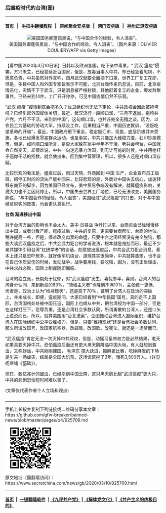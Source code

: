 ### 后瘟疫时代的台湾(图)
------------------------

#### [首页](https://github.com/gfw-breaker/banned-news/blob/master/README.md) &nbsp;&nbsp;|&nbsp;&nbsp; [手把手翻墙教程](https://github.com/gfw-breaker/guides/wiki) &nbsp;&nbsp;|&nbsp;&nbsp; [禁闻聚合安卓版](https://github.com/gfw-breaker/bn-android) &nbsp;&nbsp;|&nbsp;&nbsp; [网门安卓版](https://github.com/oGate2/oGate) &nbsp;&nbsp;|&nbsp;&nbsp; [神州正道安卓版](https://github.com/SzzdOgate/update) 



<div class="article_right" style="fone-color:#000">
 <p style="text-align:center">
  <img alt="美国国务卿蓬佩奥说，“与中国合作的经验，令人沮丧”。" src="//img3.secretchina.com/pic/2020/2-26/p2635731a109143039-ss.jpg"/>
  <br>
   美国国务卿蓬佩奥说，“与中国合作的经验，令人沮丧”。（图片来源：OLIVIER DOULIERY/AFP via Getty Images）
   <span id="hideid" name="hideid" style="color:red;display:none;">
    <span href="https://www.secretchina.com">
    </span>
   </span>
  </br>
 </p>
 <div id="txt-mid1-t21-2017">
  

---


  </div>
 </div>
 <p>
  【看中国2020年3月10日讯】日韩以及欧洲各国，吃下亲中毒果，“
  <span href="https://www.secretchina.com/news/gb/tag/武汉" target="_blank">
   武汉
  </span>
  瘟疫”侵袭，方兴未艾，已经蔓延近百国家，但是，放毒当事人中共，却已经急着甩锅，不愿意负责，中共虽然对外宣称，四月武汉就要全面摘下口罩，世界工厂复工在即，但是，多数中国人和外国专家皆表示不可能，北京台商传来讯息说，目前，北京疫情恶化，灾情不下于武汉，只是消息被严格封锁，其他赶着复工的企业，爆发群聚事件，已经来到14件，工厂开开停停，可见中国疫情仍然不乐观。
  <span id="hideid" name="hideid" style="color:red;display:none;">
   <span href="https://www.secretchina.com">
   </span>
  </span>
 </p>
 <p>
  “武汉
  <span href="https://www.secretchina.com/news/gb/tag/瘟疫" target="_blank">
   瘟疫
  </span>
  ”疫情到底会拖多久？世卫组织也无法下定论，中共政权会因此被拖垮吗？已经引起外国媒体关切，最近，武汉流行一段顺口溜，“三月不返岗，拖垮共产党，六月不干活，来到新中国”，这句顺口溜，也并非完全无稽之谈，因为，以农民工为基础的劳动大军，持续没工作，后果相当严重，中国历史教训，“没饭吃是革命的开端”，最近，中国政府砸下重金，稳定股汇市，但是，底层阶级并未受惠，各地已经爆发零星群众运动，也是事实，中共只能加大维稳力度，狂印钞票救市，但是，如同顺口溜所言，是否大家躲在家中半年不干活，老共会垮台，中国就会自然变天，却很难说，中共一向迷恋暴力治国，到无计可施的时候，中共用枪杆子逼你干活的招数，就会使出来，回到集中营管理，所以，很多人还是对顺口溜存疑。
 </p>
 <p>
  比较乐观的看法是，瘟疫过后，雨过天晴，外商回到
  <span href="https://www.secretchina.com" target="_blank">
   中国
  </span>
  生产，企业宣布员工加班，把停工时间的流失产能补回来，比较悲观的是，外商对中国失去信心，加速转移东南亚的脚步，因为美国已经宣布，美中贸易争端没有解决，就算瘟疫影响，关税大刀也不会因此停止，所以，中国失去世界工厂地位，已经无法改变，美国国务卿说，“与中国合作的经验，令人沮丧”，美国经过“武汉瘟疫”的打击，对于与中国经贸脱钩的政策，也会更认真执行。
 </p>
 <p>
  <strong>
   <span href="https://www.secretchina.com/news/gb/tag/台商" target="_blank">
    台商
   </span>
   渐进移出中国
  </strong>
 </p>
 <p>
  对于台湾方面的影响也不会太大，美中
  <span href="https://www.secretchina.com/news/gb/tag/贸易战" target="_blank">
   贸易战
  </span>
  争开打以来，台商资金已经慢慢移出中国，或者分散产能，瘟疫过后，中共的复原，更需要台商帮忙，台商的地位，稍许提高一些，但是，很难改变肉票的命运，只要中台之间经贸没有完全脱钩，那些大谈武汉瘟疫之后，中共会武力犯台的学者说法，根本就是鬼扯而已，最近不少亲共媒体引用台湾“红统学者”的谈话，刻意放出瘟疫后，中共会武力犯台消息，基本上还只是恐吓居多，就好像军机绕台，道理其实很简单，中共就算愚笨，也不会在自己体质受伤的时候，发动战争，战争要用钱，要吃粮，因为，没有正当理由，中共求战必败，国际上制裁随即面临。
 </p>
 <p>
  台湾的独立派，长期处于忧郁，对“武汉瘟疫”发生，喜忧参半，喜则，台湾人的台湾身分认同，来到新高的83%，“骑墙主义者”也降到不满10%，主张统一更低，忧者是，政治上认为“维持现状”，还是高于70%，证明了台湾人在政治的突破上，并未成长，即便，瘟疫期间，大家已经看到“中华民国”国号，真的走不上国际，台湾国格处处被中国压迫，国际上也顺从中共，把台湾视为中国一部分，但是在这样打压下，忍辱负重，还是台湾社会多数认同，所谓勇敢的台湾人，还是口头上说说而已，所以，就算美国用“台北法案”，企图推动台湾进入国际组织，维护台湾人在国际组织中公平受雇权力，但是，只要“维持现状”还是台湾社会多数认同，那么所谓改国号，改国家航空器，改邮局，改国歌，改宪法，就还是一场梦而已。
 </p>
 <p>
  “武汉瘟疫”肯定无法一次灭掉中共政权，但是，动摇习皇帝权力是必然结果，老天如果真要灭掉中共，恐怕瘟疫后面还有更大黑天鹅降临中国大地，有人就想到蝗虫，又称蚱蜢，中共刚刚建国，
  <span href="https://www.secretchina.com/news/gb/tag/毛泽东" target="_blank">
   毛泽东
  </span>
  搞大跃进，抓麻雀比赛，吃掉麻雀的下场是引来一场蝗灾，结局是全国大饥荒，这场饥荒拖了3年，饿死3,500万人。（详见杨继绳《墓碑》）。
 </p>
 <p>
  现在，数亿兆计的蝗虫，已经杀到中国云南，这只黑天鹅比起“武汉瘟疫”更大只，中共的悲剧恐怕短时间难以善了。
 </p>
 (文章仅代表作者个人立场和观点)
 <center>
  <div>
   <div id="txt-mid2-t22-2017" style="display: block;  max-height: 351px;  overflow: hidden;">
    <div id="SC-21xxx">
    </div>
    <ins class="adsbygoogle" data-ad-client="ca-pub-1276641434651360" data-ad-format="auto" data-ad-slot="4301710469" data-full-width-responsive="true" style="display:block">
    </ins>
   </div>
  </div>
 </center>
 <div style="padding-top:12px;">
 </div>
</div>

<hr/>
手机上长按并复制下列链接或二维码分享本文章：<br/>
https://github.com/gfw-breaker/banned-news/blob/master/pages/p4/925709.md <br/>
<a href='https://github.com/gfw-breaker/banned-news/blob/master/pages/p4/925709.md'><img src='https://github.com/gfw-breaker/banned-news/blob/master/pages/p4/925709.md.png'/></a> <br/>
原文地址（需翻墙访问）：https://www.secretchina.com/news/gb/2020/03/10/925709.html


------------------------
#### [首页](https://github.com/gfw-breaker/banned-news/blob/master/README.md) &nbsp;|&nbsp; [一键翻墙软件](https://github.com/gfw-breaker/nogfw/blob/master/README.md) &nbsp;| [《九评共产党》](https://github.com/gfw-breaker/9ping.md/blob/master/README.md#九评之一评共产党是什么) | [《解体党文化》](https://github.com/gfw-breaker/jtdwh.md/blob/master/README.md) | [《共产主义的终极目的》](https://github.com/gfw-breaker/gczydzjmd.md/blob/master/README.md)


<img src='http://gfw-breaker.win/banned-news/pages/p4/925709.md' width='0px' height='0px'/>